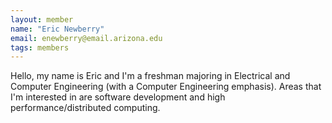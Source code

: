 ```yaml
---
layout: member
name: "Eric Newberry"
email: enewberry@email.arizona.edu
tags: members
---
```


Hello, my name is Eric and I'm a freshman majoring in Electrical and Computer Engineering (with a Computer Engineering
emphasis). Areas that I'm interested in are software development and high performance/distributed computing.